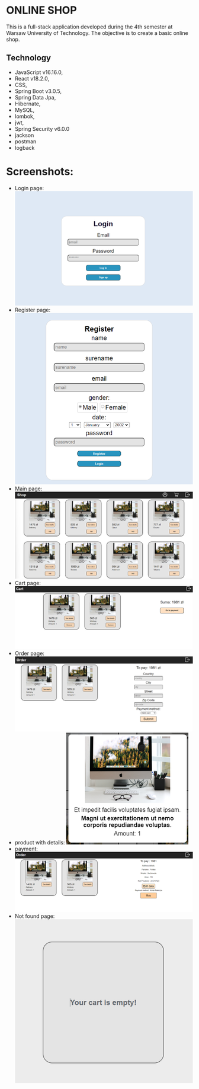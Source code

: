 # ONLINE SHOP

This is a full-stack application developed during the 4th semester at Warsaw University of Technology. The objective is to create a basic online shop.

## Technology

- JavaScript v16.16.0,
- React v18.2.0,
- CSS,
- Spring Boot v3.0.5,
- Spring Data Jpa,
- Hibernate,
- MySQL,
- lombok,
- jwt,
- Spring Security v6.0.0
- jackson
- postman
- logback

# Screenshots:

- Login page:
  ![](/documentacy/screens/login.png)
- Register page:
  ![](/documentacy/screens/register.png)
- Main page:
  ![](/documentacy/screens/main.png)
- Cart page:
  ![](/documentacy/screens/cart.png)
- Order page:
  ![](/documentacy/screens/order.png)
- product with details:
  ![](/documentacy/screens/productDetails.png)
- payment:
  ![](/documentacy/screens/payment.png)
- Not found page:
  ![](/documentacy/screens/empty.png)
